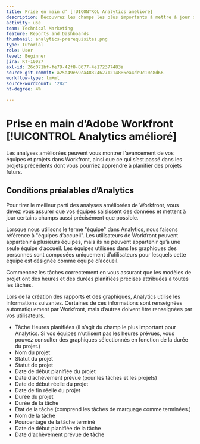 ```yaml
---
title: Prise en main d’ [!UICONTROL Analytics amélioré]
description: Découvrez les champs les plus importants à mettre à jour dans Workfront afin de permettre aux analyses améliorées de vous montrer l’avancement de vos équipes et projets dans Workfront.
activity: use
team: Technical Marketing
feature: Reports and Dashboards
thumbnail: analytics-prerequisites.png
type: Tutorial
role: User
level: Beginner
jira: KT-10027
exl-id: 26c071bf-fe79-42f8-8677-4e172377483a
source-git-commit: a25a49e59ca483246271214886ea4dc9c10e8d66
workflow-type: tm+mt
source-wordcount: '282'
ht-degree: 4%

---
```


# Prise en main d’Adobe Workfront [!UICONTROL Analytics amélioré]

Les analyses améliorées peuvent vous montrer l’avancement de vos équipes et projets dans Workfront, ainsi que ce qui s’est passé dans les projets précédents dont vous pourriez apprendre à planifier des projets futurs.

## Conditions préalables d’Analytics

Pour tirer le meilleur parti des analyses améliorées de Workfront, vous devez vous assurer que vos équipes saisissent des données et mettent à jour certains champs aussi précisément que possible.

Lorsque nous utilisons le terme &quot;équipe&quot; dans Analytics, nous faisons référence à &quot;équipes d’accueil&quot;. Les utilisateurs de Workfront peuvent appartenir à plusieurs équipes, mais ils ne peuvent appartenir qu’à une seule équipe d’accueil. Les équipes utilisées dans les graphiques des personnes sont composées uniquement d’utilisateurs pour lesquels cette équipe est désignée comme équipe d’accueil.

Commencez les tâches correctement en vous assurant que les modèles de projet ont des heures et des durées planifiées précises attribuées à toutes les tâches.

Lors de la création des rapports et des graphiques, Analytics utilise les informations suivantes. Certaines de ces informations sont renseignées automatiquement par Workfront, mais d’autres doivent être renseignées par vos utilisateurs.

* Tâche Heures planifiées (il s’agit du champ le plus important pour Analytics. Si vos équipes n’utilisent pas les heures prévues, vous pouvez consulter des graphiques sélectionnés en fonction de la durée du projet.)
* Nom du projet
* Statut du projet
* Statut de projet
* Date de début planifiée du projet
* Date d’achèvement prévue (pour les tâches et les projets)
* Date de début réelle du projet
* Date de fin réelle du projet
* Durée du projet
* Durée de la tâche
* État de la tâche (comprend les tâches de marquage comme terminées.)
* Nom de la tâche
* Pourcentage de la tâche terminé
* Date de début planifiée de la tâche
* Date d&#39;achèvement prévue de tâche
